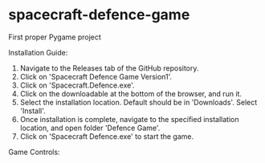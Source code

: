 # spacecraft-defence-game
First proper Pygame project

Installation Guide:
1. Navigate to the Releases tab of the GitHub repository.
2. Click on 'Spacecraft Defence Game Version1'.
3. Click on 'Spacecraft.Defence.exe'.
4. Click on the downloadable at the bottom of the browser, and run it.
5. Select the installation location. Default should be in 'Downloads'. Select 'Install'.
6. Once installation is complete, navigate to the specified installation location, and open folder 'Defence Game'.
7. Click on 'Spacecraft Defence.exe' to start the game.

Game Controls:
